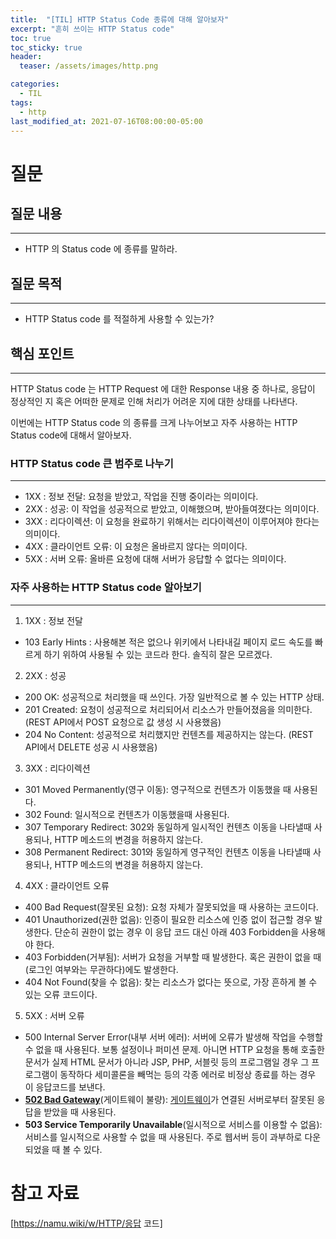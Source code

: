 ```yaml
---
title:  "[TIL] HTTP Status Code 종류에 대해 알아보자"
excerpt: "흔히 쓰이는 HTTP Status code"
toc: true
toc_sticky: true
header:
  teaser: /assets/images/http.png

categories:
  - TIL
tags:
  - http
last_modified_at: 2021-07-16T08:00:00-05:00
---
```


# 질문

## 질문 내용

---

- HTTP 의 Status code 에 종류를 말하라.

## 질문 목적

---

- HTTP Status code 를 적절하게 사용할 수 있는가?

## 핵심 포인트

---

HTTP Status code 는 HTTP Request 에 대한 Response 내용 중 하나로, 응답이 정상적인 지 혹은 어떠한 문제로 인해 처리가 어려운 지에 대한 상태를 나타낸다.

이번에는 HTTP Status code 의 종류를 크게 나누어보고 자주 사용하는 HTTP Status code에 대해서 알아보자.

### HTTP Status code 큰 범주로 나누기

---

- 1XX : 정보 전달: 요청을 받았고, 작업을 진행 중이라는 의미이다.
- 2XX : 성공: 이 작업을 성공적으로 받았고, 이해했으며, 받아들여졌다는 의미이다.
- 3XX : 리다이렉션: 이 요청을 완료하기 위해서는 리다이렉션이 이루어져야 한다는 의미이다.
- 4XX : 클라이언트 오류: 이 요청은 올바르지 않다는 의미이다.
- 5XX : 서버 오류: 올바른 요청에 대해 서버가 응답할 수 없다는 의미이다.

### 자주 사용하는 HTTP Status code 알아보기

---

1. 1XX : 정보 전달

- 103 Early Hints : 사용해본 적은 없으나 위키에서 나타내길 페이지 로드 속도를 빠르게 하기 위하여 사용될 수 있는 코드라 한다. 솔직히 잘은 모르겠다. 

2. 2XX : 성공

- 200 OK: 성공적으로 처리했을 때 쓰인다. 가장 일반적으로 볼 수 있는 HTTP 상태.
- 201 Created: 요청이 성공적으로 처리되어서 리소스가 만들어졌음을 의미한다. (REST API에서 POST 요청으로 값 생성 시 사용했음)
- 204 No Content: 성공적으로 처리했지만 컨텐츠를 제공하지는 않는다. (REST API에서 DELETE 성공 시 사용했음)

3. 3XX : 리다이렉션 

- 301 Moved Permanently(영구 이동): 영구적으로 컨텐츠가 이동했을 때 사용된다.
- 302 Found: 일시적으로 컨텐츠가 이동했을때 사용된다.
- 307 Temporary Redirect: 302와 동일하게 일시적인 컨텐츠 이동을 나타낼때 사용되나, HTTP 메소드의 변경을 허용하지 않는다.
- 308 Permanent Redirect: 301와 동일하게 영구적인 컨텐츠 이동을 나타낼때 사용되나, HTTP 메소드의 변경을 허용하지 않는다.

4. 4XX : 클라이언트 오류

- 400 Bad Request(잘못된 요청): 요청 자체가 잘못되었을 때 사용하는 코드이다.
- 401 Unauthorized(권한 없음): 인증이 필요한 리소스에 인증 없이 접근할 경우 발생한다. 단순히 권한이 없는 경우 이 응답 코드 대신 아래 403 Forbidden을 사용해야 한다.
- 403 Forbidden(거부됨): 서버가 요청을 거부할 때 발생한다. 혹은 권한이 없을 때(로그인 여부와는 무관하다)에도 발생한다.
- 404 Not Found(찾을 수 없음): 찾는 리소스가 없다는 뜻으로, 가장 흔하게 볼 수 있는 오류 코드이다.

5. 5XX : 서버 오류 

- 500 Internal Server Error(내부 서버 에러): 서버에 오류가 발생해 작업을 수행할 수 없을 때 사용된다. 보통 설정이나 퍼미션 문제. 아니면 HTTP 요청을 통해 호출한 문서가 실제 HTML 문서가 아니라 JSP, PHP, 서블릿 등의 프로그램일 경우 그 프로그램이 동작하다 세미콜론을 빼먹는 등의 각종 에러로 비정상 종료를 하는 경우 이 응답코드를 보낸다.
- **[502 Bad Gateway](https://namu.wiki/w/502%20Bad%20Gateway)**(게이트웨이 불량): [게이트웨이](https://namu.wiki/w/%EA%B2%8C%EC%9D%B4%ED%8A%B8%EC%9B%A8%EC%9D%B4)가 연결된 서버로부터 잘못된 응답을 받았을 때 사용된다.
- **503 Service Temporarily Unavailable**(일시적으로 서비스를 이용할 수 없음): 서비스를 일시적으로 사용할 수 없을 때 사용된다. 주로 웹서버 등이 과부하로 다운되었을 때 볼 수 있다.

# 참고 자료

[https://namu.wiki/w/HTTP/응답 코드]